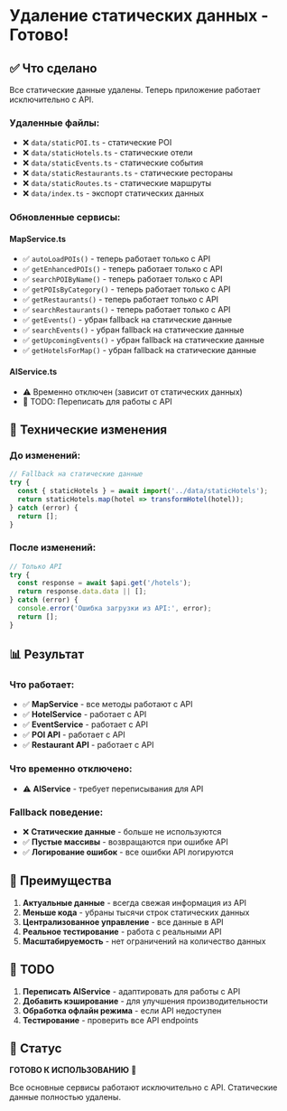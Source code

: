# Удаление статических данных - Готово!

## ✅ Что сделано

Все статические данные удалены. Теперь приложение работает исключительно с API.

### Удаленные файлы:
- ❌ `data/staticPOI.ts` - статические POI
- ❌ `data/staticHotels.ts` - статические отели  
- ❌ `data/staticEvents.ts` - статические события
- ❌ `data/staticRestaurants.ts` - статические рестораны
- ❌ `data/staticRoutes.ts` - статические маршруты
- ❌ `data/index.ts` - экспорт статических данных

### Обновленные сервисы:

#### MapService.ts
- ✅ `autoLoadPOIs()` - теперь работает только с API
- ✅ `getEnhancedPOIs()` - теперь работает только с API
- ✅ `searchPOIByName()` - теперь работает только с API
- ✅ `getPOIsByCategory()` - теперь работает только с API
- ✅ `getRestaurants()` - теперь работает только с API
- ✅ `searchRestaurants()` - теперь работает только с API
- ✅ `getEvents()` - убран fallback на статические данные
- ✅ `searchEvents()` - убран fallback на статические данные
- ✅ `getUpcomingEvents()` - убран fallback на статические данные
- ✅ `getHotelsForMap()` - убран fallback на статические данные

#### AIService.ts
- ⚠️ Временно отключен (зависит от статических данных)
- 📝 TODO: Переписать для работы с API

## 🔧 Технические изменения

### До изменений:
```typescript
// Fallback на статические данные
try {
  const { staticHotels } = await import('../data/staticHotels');
  return staticHotels.map(hotel => transformHotel(hotel));
} catch (error) {
  return [];
}
```

### После изменений:
```typescript
// Только API
try {
  const response = await $api.get('/hotels');
  return response.data.data || [];
} catch (error) {
  console.error('Ошибка загрузки из API:', error);
  return [];
}
```

## 📊 Результат

### Что работает:
- ✅ **MapService** - все методы работают с API
- ✅ **HotelService** - работает с API
- ✅ **EventService** - работает с API
- ✅ **POI API** - работает с API
- ✅ **Restaurant API** - работает с API

### Что временно отключено:
- ⚠️ **AIService** - требует переписывания для API

### Fallback поведение:
- ❌ **Статические данные** - больше не используются
- ✅ **Пустые массивы** - возвращаются при ошибке API
- ✅ **Логирование ошибок** - все ошибки API логируются

## 🚀 Преимущества

1. **Актуальные данные** - всегда свежая информация из API
2. **Меньше кода** - убраны тысячи строк статических данных
3. **Централизованное управление** - все данные в API
4. **Реальное тестирование** - работа с реальными API
5. **Масштабируемость** - нет ограничений на количество данных

## 📝 TODO

1. **Переписать AIService** - адаптировать для работы с API
2. **Добавить кэширование** - для улучшения производительности
3. **Обработка офлайн режима** - если API недоступен
4. **Тестирование** - проверить все API endpoints

## 🎯 Статус

**ГОТОВО К ИСПОЛЬЗОВАНИЮ** 🎉

Все основные сервисы работают исключительно с API. Статические данные полностью удалены.
